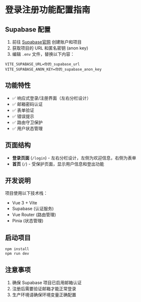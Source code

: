 # 登录注册功能配置指南

## Supabase 配置

1. 前往 [Supabase官网](https://supabase.com) 创建账户和项目
2. 获取项目的 URL 和匿名密钥 (anon key)
3. 编辑 `.env` 文件，替换以下内容：

```env
VITE_SUPABASE_URL=你的_supabase_url
VITE_SUPABASE_ANON_KEY=你的_supabase_anon_key
```

## 功能特性

- ✅ 响应式登录/注册界面（左右分栏设计）
- ✅ 邮箱密码认证
- ✅ 表单验证
- ✅ 错误提示
- ✅ 路由守卫保护
- ✅ 用户状态管理

## 页面结构

- **登录页面** (`/login`) - 左右分栏设计，左侧为欢迎信息，右侧为表单
- **首页** (`/`) - 受保护页面，显示用户信息和登出功能

## 开发说明

项目使用以下技术栈：
- Vue 3 + Vite
- Supabase (认证服务)
- Vue Router (路由管理)
- Pinia (状态管理)

## 启动项目

```bash
npm install
npm run dev
```

## 注意事项

1. 确保 Supabase 项目已启用邮箱认证
2. 注册后需要验证邮箱才能正常登录
3. 生产环境请确保环境变量正确配置